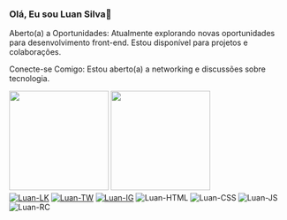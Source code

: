 ### Olá, Eu sou Luan Silva👋

Aberto(a) a Oportunidades:
Atualmente explorando novas oportunidades para desenvolvimento front-end. Estou disponível para projetos e colaborações.

Conecte-se Comigo:
Estou aberto(a) a networking e discussões sobre tecnologia.

<div>
<img src="https://github-readme-stats.vercel.app/api?username=meadowmage&theme=tokyonight&show_icons=true" height="180em" margin-right="10px">

<img src="https://github-readme-stats.vercel.app/api/top-langs/?username=meadowmage&layout=compact" height="180em">
</div>

<div style="display:inline_block; margin-top:"15px" gap: 15px">
<a href="https://www.linkedin.com/in/luan-silva-b47228122/"><img align="center" alt="Luan-LK" src="https://img.shields.io/badge/LinkedIn-0077B5?style=for-the-badge&logo=linkedin&logoColor=white"></a>
<a href="https://www.twitch.tv/meadowmage"><img align="center" alt="Luan-TW" src="https://img.shields.io/badge/Twitch-9146FF?style=for-the-badge&logo=twitch&logoColor=white"></a>
<a href="https://www.instagram.com/luansilvadias/"><img align="center" alt="Luan-IG" src="https://img.shields.io/badge/Instagram-E4405F?style=for-the-badge&logo=instagram&logoColor=white"></a>
<img align="center" alt="Luan-HTML" src="https://img.shields.io/badge/HTML-239120?style=for-the-badge&logo=html5&logoColor=white">
<img align="center" alt="Luan-CSS" src="https://img.shields.io/badge/CSS-239120?&style=for-the-badge&logo=css3&logoColor=white">
<img align="center" alt="Luan-JS" src="https://img.shields.io/badge/JavaScript-F7DF1E?style=for-the-badge&logo=javascript&logoColor=black">
<img align="center" alt="Luan-RC" src="https://img.shields.io/badge/React-20232A?style=for-the-badge&logo=react&logoColor=61DAFB">

</div>






<!--
**meadowmage/meadowmage** is a ✨ _special_ ✨ repository because its `README.md` (this file) appears on your GitHub profile.

Here are some ideas to get you started:

- 🔭 I’m currently working on ...
- 🌱 I’m currently learning ...
- 👯 I’m looking to collaborate on ...
- 🤔 I’m looking for help with ...
- 💬 Ask me about ...
- 📫 How to reach me: ...
- 😄 Pronouns: ...
- ⚡ Fun fact: ...
-->
